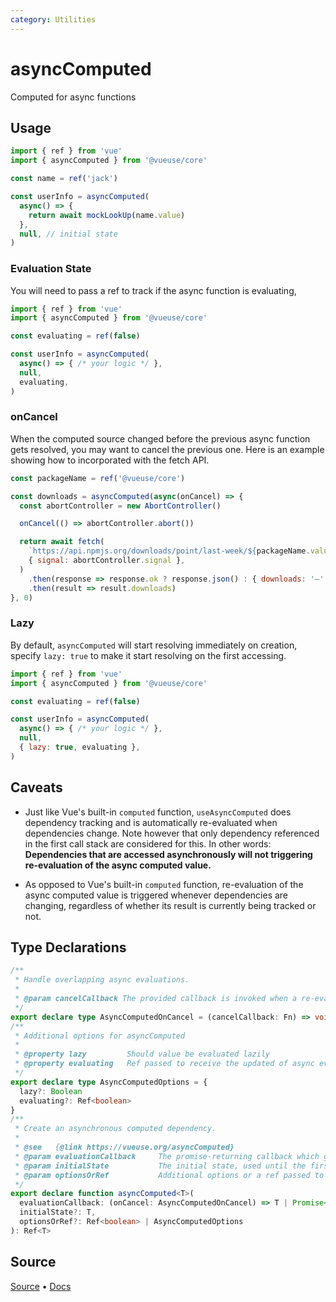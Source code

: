```yaml
---
category: Utilities
---
```


# asyncComputed

Computed for async functions

## Usage

```js
import { ref } from 'vue'
import { asyncComputed } from '@vueuse/core'

const name = ref('jack')

const userInfo = asyncComputed(
  async() => {
    return await mockLookUp(name.value)
  },
  null, // initial state
)
```

### Evaluation State

You will need to pass a ref to track if the async function is evaluating,

```js
import { ref } from 'vue'
import { asyncComputed } from '@vueuse/core'

const evaluating = ref(false)

const userInfo = asyncComputed(
  async() => { /* your logic */ },
  null,
  evaluating,
)
```

### onCancel

When the computed source changed before the previous async function gets resolved, you may want to cancel the previous one. Here is an example showing how to incorporated with the fetch API.

```js
const packageName = ref('@vueuse/core')

const downloads = asyncComputed(async(onCancel) => {
  const abortController = new AbortController()

  onCancel(() => abortController.abort())

  return await fetch(
    `https://api.npmjs.org/downloads/point/last-week/${packageName.value}`,
    { signal: abortController.signal },
  )
    .then(response => response.ok ? response.json() : { downloads: '—' })
    .then(result => result.downloads)
}, 0)
```

### Lazy

By default, `asyncComputed` will start resolving immediately on creation, specify `lazy: true` to make it start resolving on the first accessing.

```js
import { ref } from 'vue'
import { asyncComputed } from '@vueuse/core'

const evaluating = ref(false)

const userInfo = asyncComputed(
  async() => { /* your logic */ },
  null,
  { lazy: true, evaluating },
)
```

## Caveats

- Just like Vue's built-in `computed` function, `useAsyncComputed` does dependency tracking and is automatically re-evaluated when dependencies change. Note however that only dependency referenced in the first call stack are considered for this. In other words: **Dependencies that are accessed asynchronously will not triggering re-evaluation of the async computed value.**

- As opposed to Vue's built-in `computed` function, re-evaluation of the async computed value is triggered whenever dependencies are changing, regardless of whether its result is currently being tracked or not.


<!--FOOTER_STARTS-->
## Type Declarations

```typescript
/**
 * Handle overlapping async evaluations.
 *
 * @param cancelCallback The provided callback is invoked when a re-evaluation of the computed value is triggered before the previous one finished
 */
export declare type AsyncComputedOnCancel = (cancelCallback: Fn) => void
/**
 * Additional options for asyncComputed
 *
 * @property lazy         Should value be evaluated lazily
 * @property evaluating   Ref passed to receive the updated of async evaluation
 */
export declare type AsyncComputedOptions = {
  lazy?: Boolean
  evaluating?: Ref<boolean>
}
/**
 * Create an asynchronous computed dependency.
 *
 * @see   {@link https://vueuse.org/asyncComputed}
 * @param evaluationCallback     The promise-returning callback which generates the computed value
 * @param initialState           The initial state, used until the first evaluation finishes
 * @param optionsOrRef           Additional options or a ref passed to receive the updates of the async evaluation
 */
export declare function asyncComputed<T>(
  evaluationCallback: (onCancel: AsyncComputedOnCancel) => T | Promise<T>,
  initialState?: T,
  optionsOrRef?: Ref<boolean> | AsyncComputedOptions
): Ref<T>
```

## Source

[Source](https://github.com/vueuse/vueuse/blob/main/packages/core/asyncComputed/index.ts) • [Docs](https://github.com/vueuse/vueuse/blob/main/packages/core/asyncComputed/index.md)


<!--FOOTER_ENDS-->

